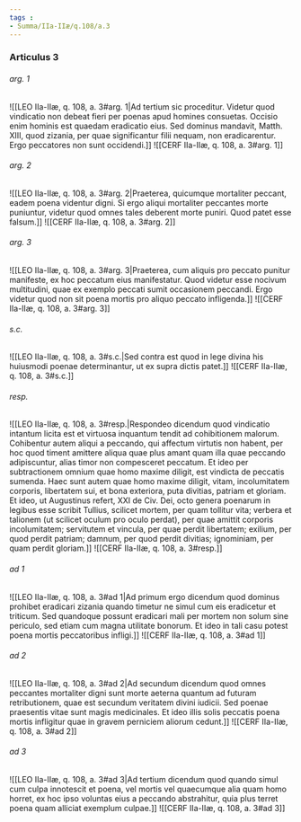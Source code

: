```yaml
---
tags : 
- Summa/IIa-IIæ/q.108/a.3
---
```


### Articulus 3

###### arg. 1
![[LEO IIa-IIæ, q. 108, a. 3#arg. 1|Ad tertium sic proceditur. Videtur quod vindicatio non debeat fieri per poenas apud homines consuetas. Occisio enim hominis est quaedam eradicatio eius. Sed dominus mandavit, Matth. XIII, quod zizania, per quae significantur filii nequam, non eradicarentur. Ergo peccatores non sunt occidendi.]]
![[CERF IIa-IIæ, q. 108, a. 3#arg. 1]]

###### arg. 2
![[LEO IIa-IIæ, q. 108, a. 3#arg. 2|Praeterea, quicumque mortaliter peccant, eadem poena videntur digni. Si ergo aliqui mortaliter peccantes morte puniuntur, videtur quod omnes tales deberent morte puniri. Quod patet esse falsum.]]
![[CERF IIa-IIæ, q. 108, a. 3#arg. 2]]

###### arg. 3
![[LEO IIa-IIæ, q. 108, a. 3#arg. 3|Praeterea, cum aliquis pro peccato punitur manifeste, ex hoc peccatum eius manifestatur. Quod videtur esse nocivum multitudini, quae ex exemplo peccati sumit occasionem peccandi. Ergo videtur quod non sit poena mortis pro aliquo peccato infligenda.]]
![[CERF IIa-IIæ, q. 108, a. 3#arg. 3]]

###### s.c.
![[LEO IIa-IIæ, q. 108, a. 3#s.c.|Sed contra est quod in lege divina his huiusmodi poenae determinantur, ut ex supra dictis patet.]]
![[CERF IIa-IIæ, q. 108, a. 3#s.c.]]

###### resp.
![[LEO IIa-IIæ, q. 108, a. 3#resp.|Respondeo dicendum quod vindicatio intantum licita est et virtuosa inquantum tendit ad cohibitionem malorum. Cohibentur autem aliqui a peccando, qui affectum virtutis non habent, per hoc quod timent amittere aliqua quae plus amant quam illa quae peccando adipiscuntur, alias timor non compesceret peccatum. Et ideo per subtractionem omnium quae homo maxime diligit, est vindicta de peccatis sumenda. Haec sunt autem quae homo maxime diligit, vitam, incolumitatem corporis, libertatem sui, et bona exteriora, puta divitias, patriam et gloriam. Et ideo, ut Augustinus refert, XXI de Civ. Dei, octo genera poenarum in legibus esse scribit Tullius, scilicet mortem, per quam tollitur vita; verbera et talionem (ut scilicet oculum pro oculo perdat), per quae amittit corporis incolumitatem; servitutem et vincula, per quae perdit libertatem; exilium, per quod perdit patriam; damnum, per quod perdit divitias; ignominiam, per quam perdit gloriam.]]
![[CERF IIa-IIæ, q. 108, a. 3#resp.]]

###### ad 1
![[LEO IIa-IIæ, q. 108, a. 3#ad 1|Ad primum ergo dicendum quod dominus prohibet eradicari zizania quando timetur ne simul cum eis eradicetur et triticum. Sed quandoque possunt eradicari mali per mortem non solum sine periculo, sed etiam cum magna utilitate bonorum. Et ideo in tali casu potest poena mortis peccatoribus infligi.]]
![[CERF IIa-IIæ, q. 108, a. 3#ad 1]]

###### ad 2
![[LEO IIa-IIæ, q. 108, a. 3#ad 2|Ad secundum dicendum quod omnes peccantes mortaliter digni sunt morte aeterna quantum ad futuram retributionem, quae est secundum veritatem divini iudicii. Sed poenae praesentis vitae sunt magis medicinales. Et ideo illis solis peccatis poena mortis infligitur quae in gravem perniciem aliorum cedunt.]]
![[CERF IIa-IIæ, q. 108, a. 3#ad 2]]

###### ad 3
![[LEO IIa-IIæ, q. 108, a. 3#ad 3|Ad tertium dicendum quod quando simul cum culpa innotescit et poena, vel mortis vel quaecumque alia quam homo horret, ex hoc ipso voluntas eius a peccando abstrahitur, quia plus terret poena quam alliciat exemplum culpae.]]
![[CERF IIa-IIæ, q. 108, a. 3#ad 3]]

